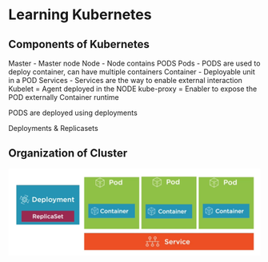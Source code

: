 # Learning Kubernetes

## Components of Kubernetes

Master - Master node
Node - Node contains PODS
Pods - PODS are used to deploy container, can have multiple containers
Container - Deployable unit in a POD
Services - Services are the way to enable external interaction
Kubelet = Agent deployed in the NODE
kube-proxy = Enabler to expose the POD externally
Container runtime

PODS are deployed using deployments

Deployments & Replicasets

## Organization of Cluster

![Cluster](https://github.com/satyasyamnn/Kubernetes/blob/master/Images/Cluster.PNG)
